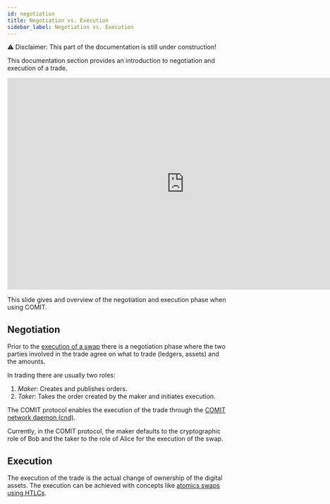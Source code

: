 ```yaml
---
id: negotiation
title: Negotiation vs. Execution
sidebar_label: Negotiation vs. Execution
---
```


⚠️ Disclaimer: This part of the documentation is still under construction!

This documentation section provides an introduction to negotiation and execution of a trade.

<iframe 
    src="https://docs.google.com/presentation/d/e/2PACX-1vQpdx3Nb9zt4dounRgXxCho6k8WvnxwrU-zVL-sn9Rvf8kS5cxvTESU7o8k5S3u6qdlWttSPO3VKTe-/embed?start=false&loop=false&delayms=1000"
    frameborder="0"
    width="801"
    height="480"
    allowfullscreen="true"
    mozallowfullscreen="true"
    webkitallowfullscreen="true">
</iframe>

This slide gives and overview of the negotiation and execution phase when using COMIT.

## Negotiation

Prior to the [execution of a swap](atomic-swap-htlc.md) there is a negotiation phase where the two parties involved in the trade agree on what to trade (ledgers, assets) and the amounts.

In trading there are usually two roles:

1. *Maker*: Creates and publishes orders. 
1. *Taker*: Takes the order created by the maker and initiates execution.

The COMIT protocol enables the execution of the trade through the [COMIT network daemon (cnd)](../comit-protocol/comit-protocol-stack.md#comit-network-daemon-cnd).

Currently, in the COMIT protocol, the maker defaults to the cryptographic role of Bob and the taker to the role of Alice for the execution of the swap.

## Execution

The execution of the trade is the actual change of ownership of the digital assets.
The execution can be achieved with concepts like [atomics swaps using HTLCs](atomic-swap-htlc.md).
